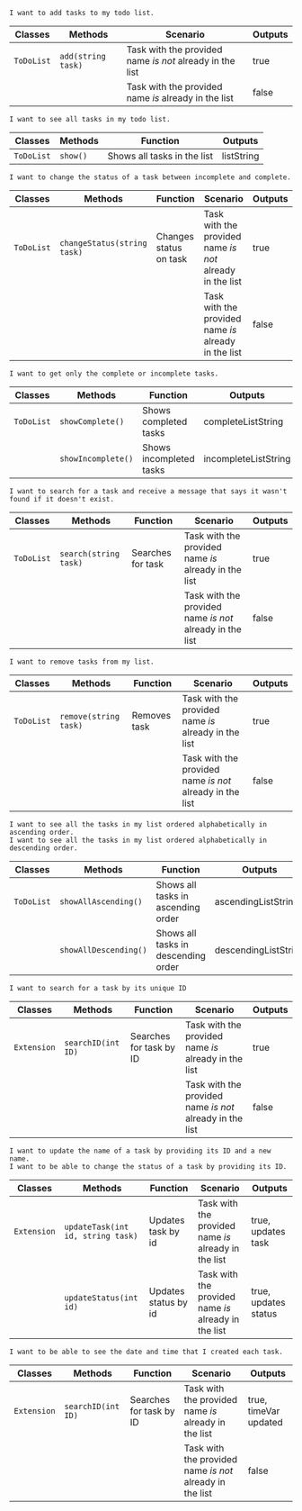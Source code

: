 ```
I want to add tasks to my todo list.
```

| Classes    | Methods            | Scenario                                                 | Outputs |
|------------|--------------------|----------------------------------------------------------|---------|
| `ToDoList` | `add(string task)` | Task with the provided name *is not* already in the list | true    |
|            |                    | Task with the provided name *is* already in the list     | false   |

```
I want to see all tasks in my todo list.
```
| Classes      | Methods  | Function                    | Outputs   |
|--------------|----------|-----------------------------|-----------|
|  `ToDoList`  | `show()` | Shows all tasks in the list |listString |

```
I want to change the status of a task between incomplete and complete.
```

| Classes    | Methods                     | Function               | Scenario                                                 | Outputs |
|------------|-----------------------------|------------------------|----------------------------------------------------------|---------|
| `ToDoList` | `changeStatus(string task)` | Changes status on task | Task with the provided name *is not* already in the list | true    |
|            |                             |                        | Task with the provided name *is* already in the list     | false   |

```
I want to get only the complete or incomplete tasks.
```

| Classes    | Methods            | Function                 | Outputs               |
|------------|--------------------|--------------------------|-----------------------|
| `ToDoList` | `showComplete()`   | Shows completed tasks    | completeListString    |
|            | `showIncomplete()` | Shows incompleted tasks  | incompleteListString  |

```
I want to search for a task and receive a message that says it wasn't found if it doesn't exist.
```
| Classes    | Methods               | Function          | Scenario                                                 | Outputs |
|------------|-----------------------|-------------------|----------------------------------------------------------|---------|
| `ToDoList` | `search(string task)` | Searches for task | Task with the provided name *is* already in the list     | true    |
|            |                       |                   | Task with the provided name *is not* already in the list | false   |

```
I want to remove tasks from my list.
```
| Classes    | Methods               | Function          | Scenario                                                 | Outputs |
|------------|-----------------------|-------------------|----------------------------------------------------------|---------|
| `ToDoList` | `remove(string task)` | Removes task      | Task with the provided name *is* already in the list     | true    |
|            |                       |                   | Task with the provided name *is not* already in the list | false   |

```
I want to see all the tasks in my list ordered alphabetically in ascending order.
I want to see all the tasks in my list ordered alphabetically in descending order.
```

| Classes    | Methods                | Function                             | Outputs               |
|------------|------------------------|--------------------------------------|-----------------------|
| `ToDoList` | `showAllAscending()`   | Shows all tasks in ascending order   | ascendingListString   |
|            | `showAllDescending()`  | Shows all tasks in descending order  | descendingListString  |

```
I want to search for a task by its unique ID
```
| Classes     | Methods               | Function                | Scenario                                                 | Outputs |
|-------------|-----------------------|-------------------------|----------------------------------------------------------|---------|
| `Extension` | `searchID(int ID)`    | Searches for task by ID | Task with the provided name *is* already in the list     | true    |
|             |                       |                         | Task with the provided name *is not* already in the list | false   |

```
I want to update the name of a task by providing its ID and a new name.
I want to be able to change the status of a task by providing its ID.
```
| Classes     | Methods                            | Function             | Scenario                                                 | Outputs                 |
|-------------|------------------------------------|----------------------|----------------------------------------------------------|-------------------------|
| `Extension` | `updateTask(int id, string task)`  | Updates task by id   | Task with the provided name *is* already in the list     | true, updates task      |
|             | `updateStatus(int id)`             | Updates status by id | Task with the provided name *is* already in the list     | true, updates status    |

```
I want to be able to see the date and time that I created each task.
```
| Classes     | Methods               | Function                | Scenario                                                 | Outputs               |
|-------------|-----------------------|-------------------------|----------------------------------------------------------|-----------------------|
| `Extension` | `searchID(int ID)`    | Searches for task by ID | Task with the provided name *is* already in the list     | true, timeVar updated |
|             |                       |                         | Task with the provided name *is not* already in the list | false                 |